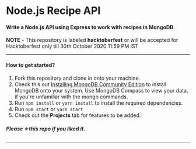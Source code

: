<h1>Node.js Recipe API</h1>

<h4>Write a Node.js API using Express to work with recipes in MongoDB</h4>

**NOTE** - This repository is labeled **hacktoberfest** or will be accepted for Hacktoberfest only till 30th October 2020 11:59 PM IST

<hr>

<h4>How to get started?</h4>

<ol>
<li>Fork this repository and clone in onto your machine.</li>
<li>Check this out <a href="https://docs.mongodb.com/manual/administration/install-community/">Installing MongoDB Community Edition</a> to install MongoDB onto your system. Use MongoDB Compass to view your data, if you're unfamiliar with the mongo commands.</li>
<li>Run <code>npm install</code> or <code>yarn install</code> to install the required dependencies.</li>
<li>Run <code>npm start</code> or <code>yarn start</code></li>
<li>Check out the <b>Projects</b> tab for features to be added.</li>
</ol>

<h5>Please ⭐️ this repo if you liked it.</h5>

<hr>
